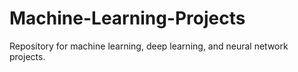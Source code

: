 # Machine-Learning-Projects
Repository for machine learning, deep learning, and neural network projects.
